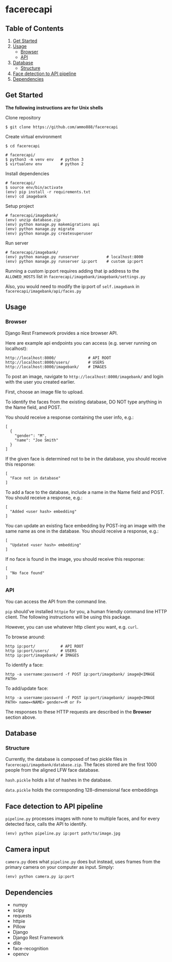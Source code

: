 # facerecapi

## Table of Contents
1. [Get Started](#get-started)
2. [Usage](#usage)
    * [Browser](#browser)
    * [API](#api)
3. [Database](#database)
    * [Structure](#structure)
4. [Face detection to API pipeline](#face-detection-to-api-pipeline)
5. [Dependencies](#dependencies)

## Get Started
**The following instructions are for Unix shells**

  Clone repository
  ```fish
  $ git clone https://github.com/ammo888/facerecapi
  ```

  Create virtual environment
  ```fish
  $ cd facerecapi

  # facerecapi/
  $ python3 -m venv env   # python 3
  $ virtualenv env        # python 2
  ```

  Install dependencies
  ```fish
  # facerecapi/
  $ source env/bin/activate
  (env) pip install -r requirements.txt
  (env) cd imagebank
  ```

  Setup project
  ```fish
  # facerecapi/imagebank/
  (env) unzip database.zip
  (env) python manage.py makemigrations api
  (env) python manage.py migrate
  (env) python manage.py createsuperuser
  ```

  Run server
  ```fish
  # facerecapi/imagebank/
  (env) python manage.py runserver            # localhost:8000
  (env) python manage.py runserver ip:port    # custom ip:port
  ```
 
  Running a custom ip:port requires adding that ip address to the `ALLOWED_HOSTS` list in `facerecapi/imagebank/imagebank/settings.py`

  Also, you would need to modify the ip:port of `self.imagebank` in `facerecapi/imagebank/api/faces.py`

## Usage

### Browser

  Django Rest Framework provides a nice browser API.

  Here are example api endpoints you can access (e.g. server running on localhost): 
  ```
  http://localhost:8000/              # API ROOT
  http://localhost:8000/users/        # USERS
  http://localhost:8000/imagebank/    # IMAGES 
  ```
  
  To post an image, navigate to `http://localhost:8000/imagebank/` and login with the user you created earlier.

  First, choose an image file to upload.

  To identify the faces from the existing database, DO NOT type anything in the Name field, and POST.
  
  You should receive a response containing the user info, e.g.:
  ```
  [
    {
      "gender": "M",
      "name": "Joe Smith"
    }
  ]
  ```
  If the given face is determined not to be in the database, you should receive this response:
  ```
  [
    "Face not in database"
  ]
  ```

  To add a face to the database, include a name in the Name field and POST. You should receive a response, e.g.:
  ```
  [
    "Added <user hash> embedding"
  ]
  ```
  You can update an existing face embedding by POST-ing an image with the same name as one in the database. You should receive a response, e.g.:
  ```
  [
    "Updated <user hash> embedding"
  ]
  ```

  If no face is found in the image, you should receive this response:
  ```
  [
    "No face found"
  ]
  ```

### API
  You can access the API from the command line.

  `pip` should've installed `httpie` for you, a human friendly command line HTTP client. The following instructions will be using this package.

  However, you can use whatever http client you want, e.g. `curl`.

  To browse around:
  ```
  http ip:port/           # API ROOT
  http ip:port/users/     # USERS
  http ip:port/imagebank/ # IMAGES
  ```

  To identify a face:
  ```fish
  http -a username:password -f POST ip:port/imagebank/ image@<IMAGE PATH>
  ```

  To add/update face:
  ```fish
  http -a username:password -f POST ip:port/imagebank/ image@<IMAGE PATH> name=<NAME> gender=<M or F>
  ```

  The responses to these HTTP requests are described in the **Browser** section above.

## Database

### Structure
  Currently, the database is composed of two pickle files in `facerecapi/imagebank/database.zip`.
  The faces stored are the first 1000 people from the aligned LFW face database.

  `hash.pickle` holds a list of hashes in the database.

  `data.pickle` holds the corresponding 128-dimensional face embeddings

<!--
### Making own database
  Included in `facerecapi/` is `embed.py`.

  Running the script should create the `.pickle` files in `outfolder`.
  ```fish
  (env) python embed.py faces outfolder
  ```

  The `faces` folder should be structered as follows:
  ```
  faces/
    name1/
      pic1.jpg
      pic2.jpg
      pic3.jpg
      ...
    name2/
      pic1.jpg
      pic2.jpg
      ...
    name3/
      ...
  ```
  Each named folder should contain at least one image.

  In `embed.py`, the variable `im_total` sets the max number of faces to embed, which is up to your choosing.

-->
## Face detection to API pipeline

  `pipeline.py` processes images with none to multiple faces, and for every detected face, calls the API to identify.
  
  ```fish
  (env) python pipeline.py ip:port path/to/image.jpg
  ```

## Camera input
  
  `camera.py` does what `pipeline.py` does but instead, uses frames from the primary camera on your computer as input. Simply:

  ```fish
  (env) python camera.py ip:port
  ```

## Dependencies
* numpy
* scipy
* requests
* httpie
* Pillow
* Django
* Django Rest Framework
* dlib
* face-recognition
* opencv
